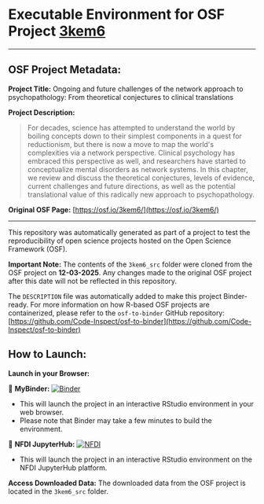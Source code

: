 # Executable Environment for OSF Project [3kem6](https://osf.io/3kem6/)

---
## OSF Project Metadata:

**Project Title:** Ongoing and future challenges of the network approach to psychopathology:  From theoretical conjectures to clinical translations

**Project Description:**
> For decades, science has attempted to understand the world by boiling concepts down to their simplest components in a quest for reductionism, but there is now a move to map the world's complexities via a network perspective. Clinical psychology has embraced this perspective as well, and researchers have started to conceptualize mental disorders as network systems. In this chapter, we review and discuss the theoretical conjectures, levels of evidence, current challenges and future directions, as well as the potential translational value of this radically new approach to psychopathology. 

**Original OSF Page:** [https://osf.io/3kem6/](https://osf.io/3kem6/)

---

This repository was automatically generated as part of a project to test the reproducibility of open science projects hosted on the Open Science Framework (OSF).

**Important Note:** The contents of the `3kem6_src` folder were cloned from the OSF project on **12-03-2025**. Any changes made to the original OSF project after this date will not be reflected in this repository.

The `DESCRIPTION` file was automatically added to make this project Binder-ready. For more information on how R-based OSF projects are containerized, please refer to the `osf-to-binder` GitHub repository: [https://github.com/Code-Inspect/osf-to-binder](https://github.com/Code-Inspect/osf-to-binder)

## How to Launch:

**Launch in your Browser:**

🚀 **MyBinder:** [![Binder](https://mybinder.org/badge_logo.svg)](https://mybinder.org/v2/gh/Meet261/osf_3kem6/HEAD?urlpath=rstudio)

   * This will launch the project in an interactive RStudio environment in your web browser.
   * Please note that Binder may take a few minutes to build the environment.

🚀 **NFDI JupyterHub:** [![NFDI](https://nfdi-jupyter.de/images/nfdi_badge.svg)](https://hub.nfdi-jupyter.de/r2d/gh/Meet261/osf_3kem6/HEAD?urlpath=rstudio)

   * This will launch the project in an interactive RStudio environment on the NFDI JupyterHub platform.

**Access Downloaded Data:**
The downloaded data from the OSF project is located in the `3kem6_src` folder.
